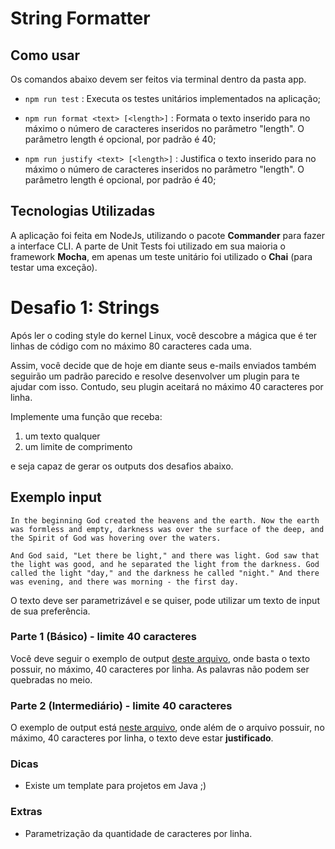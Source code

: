 # String Formatter

## Como usar
Os comandos abaixo devem ser feitos via terminal dentro da pasta app.

* ``npm run test`` : Executa os testes unitários implementados na aplicação;

* ``npm run format <text> [<length>]`` : Formata o texto inserido para no máximo o número de caracteres inseridos no parâmetro "length". O parâmetro length é opcional, por padrão é 40;

* ``npm run justify <text> [<length>]`` : Justifica o texto inserido para no máximo o número de caracteres inseridos no parâmetro "length". O parâmetro length é opcional, por padrão é 40;

## Tecnologias Utilizadas
A aplicação foi feita em NodeJs, utilizando o pacote __Commander__ para fazer a interface CLI. A parte de Unit Tests foi utilizado em sua maioria o framework __Mocha__, em apenas um teste unitário foi utilizado o __Chai__ (para testar uma exceção).

# Desafio 1: Strings

Após ler o coding style do kernel Linux, você descobre a mágica que é
ter linhas de código com no máximo 80 caracteres cada uma.

Assim, você decide que de hoje em diante seus e-mails enviados também
seguirão um padrão parecido e resolve desenvolver um plugin para te ajudar
com isso. Contudo, seu plugin aceitará no máximo 40 caracteres por linha.

Implemente uma função que receba:
1. um texto qualquer
2. um limite de comprimento

e seja capaz de gerar os outputs dos desafios abaixo.

## Exemplo input

`In the beginning God created the heavens and the earth. Now the earth was formless and empty, darkness was over the surface of the deep, and the Spirit of God was hovering over the waters.`

`And God said, "Let there be light," and there was light. God saw that the light was good, and he separated the light from the darkness. God called the light "day," and the darkness he called "night." And there was evening, and there was morning - the first day.`

O texto deve ser parametrizável e se quiser, pode utilizar um texto de input de sua preferência.

### Parte 1 (Básico) - limite 40 caracteres
Você deve seguir o exemplo de output [deste arquivo](https://github.com/idwall/desafios/blob/master/strings/output_parte1.txt), onde basta o texto possuir, no máximo, 40 caracteres por linha. As palavras não podem ser quebradas no meio.

### Parte 2 (Intermediário) - limite 40 caracteres
O exemplo de output está [neste arquivo](https://github.com/idwall/desafios/blob/master/strings/output-parte2.txt), onde além de o arquivo possuir, no máximo, 40 caracteres por linha, o texto deve estar **justificado**.

### Dicas
- Existe um template para projetos em Java ;)

### Extras

- Parametrização da quantidade de caracteres por linha.
